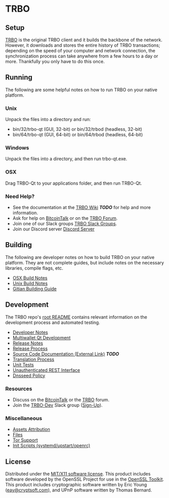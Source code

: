 TRBO
=====================

Setup
---------------------
[TRBO](http://trbo.org/wallet) is the original TRBO client and it builds the backbone of the network. However, it downloads and stores the entire history of TRBO transactions; depending on the speed of your computer and network connection, the synchronization process can take anywhere from a few hours to a day or more. Thankfully you only have to do this once.

Running
---------------------
The following are some helpful notes on how to run TRBO on your native platform.

### Unix

Unpack the files into a directory and run:

- bin/32/trbo-qt (GUI, 32-bit) or bin/32/trbod (headless, 32-bit)
- bin/64/trbo-qt (GUI, 64-bit) or bin/64/trbod (headless, 64-bit)

### Windows

Unpack the files into a directory, and then run trbo-qt.exe.

### OSX

Drag TRBO-Qt to your applications folder, and then run TRBO-Qt.

### Need Help?

* See the documentation at the [TRBO Wiki](https://en.bitcoin.it/wiki/Main_Page) ***TODO***
for help and more information.
* Ask for help on [BitcoinTalk](https://bitcointalk.org/index.php?topic=1262920.0) or on the [TRBO Forum](http://forum.trbo.org/).
* Join one of our Slack groups [TRBO Slack Groups](https://trbo.org/slack-logins/).
* Join our Discord server [Discord Server](https://discord.gg/dTRhamf)

Building
---------------------
The following are developer notes on how to build TRBO on your native platform. They are not complete guides, but include notes on the necessary libraries, compile flags, etc.

- [OSX Build Notes](build-osx.md)
- [Unix Build Notes](build-unix.md)
- [Gitian Building Guide](gitian-building.md)

Development
---------------------
The TRBO repo's [root README](https://github.com/trboproject/TRBO/blob/master/README.md) contains relevant information on the development process and automated testing.

- [Developer Notes](developer-notes.md)
- [Multiwallet Qt Development](multiwallet-qt.md)
- [Release Notes](release-notes.md)
- [Release Process](release-process.md)
- [Source Code Documentation (External Link)](https://dev.visucore.com/bitcoin/doxygen/) ***TODO***
- [Translation Process](translation_process.md)
- [Unit Tests](unit-tests.md)
- [Unauthenticated REST Interface](REST-interface.md)
- [Dnsseed Policy](dnsseed-policy.md)

### Resources

* Discuss on the [BitcoinTalk](https://bitcointalk.org/index.php?topic=1262920.0) or the [TRBO](http://forum.trbo.org/) forum.
* Join the [TRBO-Dev](https://trbo-dev.slack.com/) Slack group ([Sign-Up](https://trbo-dev.herokuapp.com/)).

### Miscellaneous
- [Assets Attribution](assets-attribution.md)
- [Files](files.md)
- [Tor Support](tor.md)
- [Init Scripts (systemd/upstart/openrc)](init.md)

License
---------------------
Distributed under the [MIT/X11 software license](http://www.opensource.org/licenses/mit-license.php).
This product includes software developed by the OpenSSL Project for use in the [OpenSSL Toolkit](https://www.openssl.org/). This product includes
cryptographic software written by Eric Young ([eay@cryptsoft.com](mailto:eay@cryptsoft.com)), and UPnP software written by Thomas Bernard.
